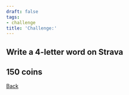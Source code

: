 ```yaml
---
draft: false
tags:
- challenge
title: 'Challenge:'
---
```

## Write a 4-letter word on Strava
## 150 coins
[Back](/jetlag) 
